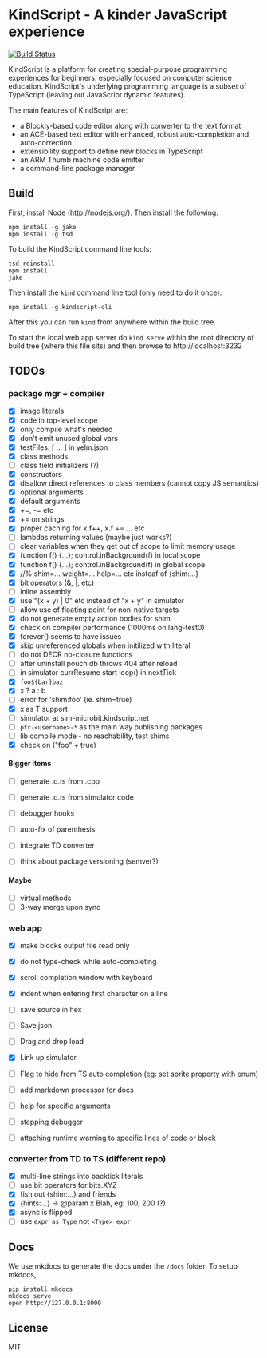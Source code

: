 # KindScript - A kinder JavaScript experience

[![Build Status](https://travis-ci.org/Microsoft/yelm.svg?branch=master)](https://travis-ci.org/Microsoft/yelm)

KindScript is a platform for creating special-purpose programming experiences for
beginners, especially focused on computer science education. KindScript's underlying
programming language is a subset of TypeScript (leaving out JavaScript dynamic
features).

The main features of KindScript are:
* a Blockly-based code editor along with converter to the text format
* an ACE-based text editor with enhanced, robust auto-completion and auto-correction
* extensibility support to define new blocks in TypeScript
* an ARM Thumb machine code emitter
* a command-line package manager

## Build

First, install Node (http://nodejs.org/). Then install the following:
```
npm install -g jake
npm install -g tsd
```

To build the KindScript command line tools:

```
tsd reinstall
npm install
jake
```

Then install the `kind` command line tool (only need to do it once):

```
npm install -g kindscript-cli
```

After this you can run `kind` from anywhere within the build tree.

To start the local web app server do `kind serve` within the root directory
of build tree (where this file sits) and then browse to http://localhost:3232 

## TODOs

### package mgr + compiler

* [x] image literals
* [x] code in top-level scope
* [x] only compile what's needed
* [x] don't emit unused global vars
* [x] testFiles: [ ... ] in yelm.json
* [x] class methods
* [ ] class field initializers (?)
* [x] constructors
* [x] disallow direct references to class members (cannot copy JS semantics)
* [x] optional arguments
* [x] default arguments
* [x] +=, -= etc
* [x] += on strings
* [x] proper caching for x.f++, x.f += ... etc
* [ ] lambdas returning values (maybe just works?)
* [ ] clear variables when they get out of scope to limit memory usage
* [x] function f() {...}; control.inBackground(f) in local scope
* [x] function f() {...}; control.inBackground(f) in global scope
* [x] //% shim=... weight=... help=... etc insteaf of {shim:...}
* [x] bit operators (&, |, etc)
* [ ] inline assembly
* [x] use "(x + y) | 0" etc instead of "x + y" in simulator
* [ ] allow use of floating point for non-native targets
* [x] do not generate empty action bodies for shim
* [x] check on compiler performance (1000ms on lang-test0)
* [x] forever() seems to have issues
* [x] skip unreferenced globals when initilized with literal
* [ ] do not DECR no-closure functions
* [ ] after uninstall pouch db throws 404 after reload
* [ ] in simulator currResume start loop() in nextTick
* [x] `foo${bar}baz`
* [x] x ? a : b
* [ ] error for 'shim:foo' (ie. shim=true)
* [x] x as T support
* [ ] simulator at sim-microbit.kindscript.net
* [ ] `ptr-<username>-*` as the main way publishing packages
* [ ] lib compile mode - no reachability, test shims
* [x] check on ("foo" + true)

#### Bigger items
* [ ] generate .d.ts from .cpp
* [ ] generate .d.ts from simulator code
* [ ] debugger hooks
* [ ] auto-fix of parenthesis
* [ ] integrate TD converter
* [ ] think about package versioning (semver?)


#### Maybe
* [ ] virtual methods
* [ ] 3-way merge upon sync

### web app

* [x] make blocks output file read only
* [x] do not type-check while auto-completing
* [x] scroll completion window with keyboard
* [x] indent when entering first character on a line
* [ ] save source in hex
* [ ] Save json
* [ ] Drag and drop load
* [x] Link up simulator
* [ ] Flag to hide from TS auto completion (eg: set sprite property with enum)
* [ ] add markdown processor for docs
* [ ] help for specific arguments
* [ ] stepping debugger
* [ ] attaching runtime warning to specific lines of code or block


### converter from TD to TS (different repo)

* [x] multi-line strings into backtick literals
* [ ] use bit operators for bits.XYZ
* [x] fish out {shim:...} and friends
* [x] {hints:...} -> @param x Blah, eg: 100, 200 (?)
* [x] async is flipped
* [ ] use `expr as Type` not `<Type> expr`

## Docs

We use mkdocs to generate the docs under the ``/docs`` folder. To setup mkdocs, 
````
pip install mkdocs
mkdocs serve
open http://127.0.0.1:8000
````

## License

MIT
